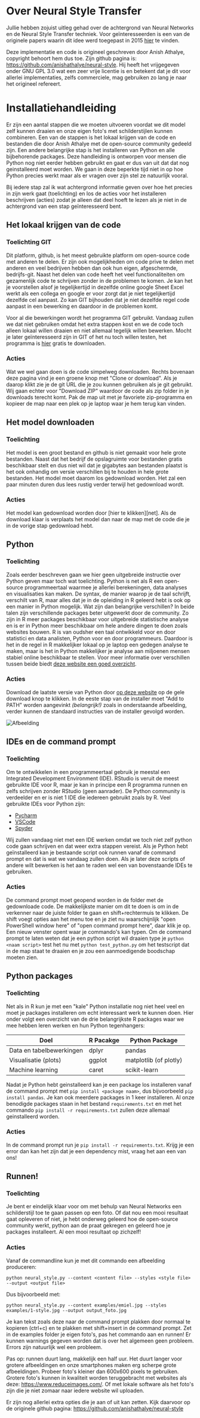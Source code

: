 # Over Neural Style Transfer

Jullie hebben zojuist uitleg gehad over de achtergrond van Neural Networks en de Neural Style Transfer techniek.
Voor geïnteresseerden is een van de originele papers waarin dit idee werd toegepast in 2015 [hier](https://arxiv.org/pdf/1508.06576v2.pdf) te vinden.

Deze implementatie en code is origineel geschreven door Anish Athalye, copyright behoort hem dus toe. Zijn github pagina is: https://github.com/anishathalye/neural-style. Hij heeft het vrijgegeven onder GNU GPL 3.0 wat een zeer vrije licentie is en betekent dat je dit voor allerlei implementaties, zelfs commerciele, mag gebruiken zo lang je naar het origineel refereert.

# Installatiehandleiding

Er zijn een aantal stappen die we moeten uitvoeren voordat we dit model zelf kunnen draaien en onze eigen foto's met schilderstijlen kunnen combineren. Een van de stappen is het lokaal krijgen van de code en bestanden die door Anish Athalye met de open-source community gedeeld zijn. Een andere belangrijke stap is het installeren van Python en alle bijbehorende packages. Deze handleiding is ontworpen voor mensen die Python nog niet eerder hebben gebruikt en gaat er dus van uit dat dat nog geinstalleerd moet worden. We gaan in deze beperkte tijd niet in op hoe Python precies werkt maar als er vragen over zijn stel ze natuurlijk vooral.

Bij iedere stap zal ik wat achtergrond informatie geven over hoe het precies in zijn werk gaat (toelichting) en los de acties voor het installeren beschrijven (acties) zodat je alleen dat deel hoeft te lezen als je niet in de achtergrond van een stap geïnteresseerd bent.

## Het lokaal krijgen van de code
### Toelichting GIT
Dit platform, github, is het meest gebruikte platform om open-source code met anderen te delen. Er zijn ook mogelijkheden om code prive te delen met anderen en veel bedrijven hebben dan ook hun eigen, afgeschermde, bedrijfs-git. Naast het delen van code heeft het veel functionaliteiten om gezamenlijk code te schrijven zonder in de problemen te komen. Je kan het je voorstellen alsof je tegelijkertijd in dezelfde online google Sheet Excel werkt als een collega en google er voor zorgt dat je niet tegelijkertijd dezelfde cel aanpast. Zo kan GIT bijhouden dat je niet dezelfde regel code aanpast in een bewerking en daardoor in de problemen komt.

Voor al die bewerkingen wordt het programma GIT gebruikt. Vandaag zullen we dat niet gebruiken omdat het extra stappen kost en we de code toch alleen lokaal willen draaien en niet allemaal tegelijk willen bewerken. Mocht je later geïnteresseerd zijn in GIT of het nu toch willen testen, het programma is [hier](https://github.com/anishathalye/neural-style) gratis te downloaden.

### Acties
Wat we wel gaan doen is de code simpelweg downloaden. Rechts bovenaan deze pagina vind je een groene knop met "Clone or download". Als je daarop klikt zie je de git URL die je zou kunnen gebruiken als je git gebruikt. Wij gaan echter voor "Download ZIP" waardoor de code als zip folder in je downloads terecht komt. Pak de map uit met je favoriete zip-programma en kopieer de map naar een plek op je laptop waar je hem terug kan vinden.

## Het model downloaden

### Toelichting
Het model is een groot bestand en github is niet gemaakt voor hele grote bestanden. Naast dat het bedrijf de opslagruimte voor bestanden gratis beschikbaar stelt en dus niet wil dat je gigabytes aan bestanden plaatst is het ook onhandig om versie verschillen bij te houden in hele grote bestanden. Het model moet daarom los gedownload worden. Het zal een paar minuten duren dus lees rustig verder terwijl het gedownload wordt. 

### Acties
Het model kan gedownload worden door [hier te klikken][net]. Als de download klaar is verplaats het model dan naar de map met de code die je in de vorige stap gedownload hebt.

## Python

### Toelichting
Zoals eerder beschreven gaan we hier geen uitgebreide instructie over Python geven maar toch wat toelichting. Python is net als R een open-source programmeertaal waarmee je allerlei berekeningen, data analyses en visualisaties kan maken. De syntax, de manier waarop je de taal schrijft, verschilt van R, maar alles dat je in de opleiding in R geleerd hebt is ook op een manier in Python mogelijk. Wat zijn dan belangrijke verschillen? In beide talen zijn verschillende packages beter uitgewerkt door de community. Zo zijn in R meer packages beschikbaar voor uitgebreide statistische analyse en is er in Python meer beschikbaar om hele andere dingen te doen zoals websites bouwen. R is van oudsher een taal ontwikkeld voor en door statistici en data analisten, Python voor en door programmeurs. Daardoor is het in de regel in R makkelijker lokaal op je laptop een gedegen analyse te maken, maar is het in Python makkelijker je analyse aan miljoenen mensen stabiel online beschikbaar te stellen. Voor meer informatie over verschillen tussen beide biedt [deze website een goed overzicht](https://www.guru99.com/r-vs-python.html#targetText=R%20is%20mainly%20used%20for,of%20course%2C%20the%20ideal%20solution).

### Acties
Download de laatste versie van Python door [op deze website](https://www.python.org/downloads/) op de gele download knop te klikken.
In de eeste stap van de installer moet "Add to PATH" worden aangevinkt *(belangrijk!)* zoals in onderstaande afbeelding, verder kunnen de standaard instructies van de installer gevolgd worden.

![Afbeelding](https://vgkits.org/blog/wp-content/uploads/2018/05/windows-add-python-path.jpg)

## IDEs en de command prompt

### Toelichting
Om te ontwikkelen in een programmeertaal gebruik je meestal een Integrated Development Environment (IDE). RStudio is veruit de meest gebruikte IDE voor R, maar je kan in principe een R programma runnen en zelfs schrijven zonder RStudio (geen aanrader). De Python community is verdeelder en er is niet 1 IDE die iedereen gebruikt zoals by R. Veel gebruikte IDEs voor Python zijn:

- [Pycharm](https://www.jetbrains.com/pycharm/)
- [VSCode](https://code.visualstudio.com/)
- [Spyder](https://www.spyder-ide.org/)

Wij zullen vandaag niet met een IDE werken omdat we toch niet zelf python code gaan schrijven en dat weer extra stappen vereist. Als je Python hebt geïnstalleerd kan je bestaande script ook runnen vanaf de command prompt en dat is wat we vandaag zullen doen. Als je later deze scripts of andere wilt bewerken is het aan te raden wel een van bovenstaande IDEs te gebruiken.

### Acties
De command prompt moet geopend worden in de folder met de gedownloade code. De makkelijkste manier om dit te doen is om in de verkenner naar de juiste folder te gaan en shift+rechtermuis te klikken. De shift voegt opties aan het menu toe en je ziet nu waarschijnlijk "open PowerShell window here" of "open command prompt here", daar klik je op. Een nieuw venster opent waar je commando's kan typen. Om de command prompt te laten weten dat je een python script wil draaien type je `python <naam script>` test het nu met `python test_python.py` om het testscript dat in de map staat te draaien en je zou een aanmoedigende boodschap moeten zien.

## Python packages

### Toelichting
Net als in R kun je met een "kale" Python installatie nog niet heel veel en moet je packages installeren om echt interessant werk te kunnen doen. Hier onder volgt een overzicht van de drie belangrijkste R packages waar we mee hebben leren werken en hun Python tegenhangers:

| Doel | R Pacakge | Python Package |
| --- | --- | --- |
| Data en tabelbewerkingen | dplyr | pandas |
| Visualisatie (plots) | ggplot | matplotlib (of plotly) |
| Machine learning| caret | scikit-learn |

Nadat je Python hebt geinstalleerd kan je een package los installeren vanaf de command prompt met `pip install <package naam>`, dus bijvoorbeeld `pip install pandas`. Je kan ook meerdere packages in 1 keer installeren. Al onze benodigde packages staan in het bestand `requirements.txt` en met het commando `pip install -r requirements.txt` zullen deze allemaal geinstalleerd worden. 

### Acties
In de command prompt run je `pip install -r requirements.txt`.
Krijg je een error dan kan het zijn dat je een dependency mist, vraag het aan een van ons!

## Runnen!

### Toelichting
Je bent er eindelijk klaar voor om met behulp van Neural Networks een schilderstijl toe te gaan passen op een foto. Of dat nou een mooi resultaat gaat opleveren of niet, je hebt onderweg geleerd hoe de open-source community werkt, python aan de praat gekregen en geleerd hoe je packages installeert. Al een mooi resultaat op zichzelf!

### Acties
Vanaf de commandline kun je met dit commando een afbeelding produceren:

`python neural_style.py --content <content file> --styles <style file> --output <output file>`

Dus bijvoorbeeld met:

`python neural_style.py --content examples/emiel.jpg --styles examples/1-style.jpg --output output_foto.jpg`

Je kan tekst zoals deze naar de command prompt plakken door normaal te kopieren (ctrl+c) en te plakken met shift+insert in de command prompt. Zet in de examples folder je eigen foto's, pas het commando aan en runnen! Er kunnen warnings gegeven worden dat is over het algemeen geen probleem. Errors zijn natuurlijk wel een probleem.   

Pas op: runnen duurt lang, makkelijk een half uur. Het duurt langer voor grotere afbeeldingen en onze smartphones maken erg scherpe grote afbeeldingen. Probeer foto's kleiner dan 600x600 pixels te gebruiken. Grotere foto's kunnen in kwaliteit worden teruggebracht met websites als deze: https://www.reduceimages.com/. Of met lokale software als het foto's zijn die je niet zomaar naar iedere website wil uploaden.

Er zijn nog allerlei extra opties die je aan of uit kan zetten. Kijk daarvoor op de originele github pagina: https://github.com/anishathalye/neural-style
